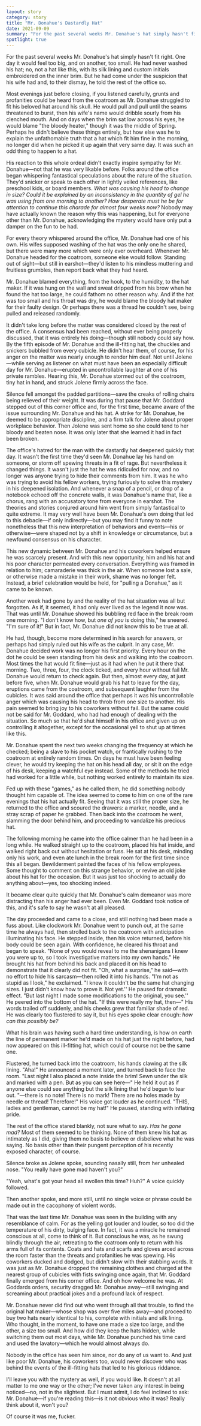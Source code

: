 ```yaml
---
layout: story
category: story
title: "Mr. Donahue's Dastardly Hat"
date: 2021-09-09
summary: "For the past several weeks Mr. Donahue's hat simply hasn't fit right. One day it would feel too big, and on another, too small."
spotlight: true
---
```


For the past several weeks Mr. Donahue's hat simply hasn't fit right. One day it would feel too big, and on another, too small. He had never washed his hat; no, not a hat like this, with its silk lining and custom initials embroidered on the inner brim. But he had come under the suspicion that his wife had and, to their dismay, he told the rest of the office so.

Most evenings just before closing, if you listened carefully, grunts and profanities could be heard from the coatroom as Mr. Donahue struggled to fit his beloved hat around his skull. He would pull and pull until the seams threatened to burst, then his wife's name would dribble sourly from his clenched mouth. And on days when the brim sat low across his eyes, he would blame "the bloody heater," though it was the middle of Spring. Perhaps he didn't believe these things entirely, but how else was he to explain the unfathomable truth that a hat which fit him fine in the morning, no longer did when he picked it up again that very same day. It was such an odd thing to happen to a hat.

His reaction to this whole ordeal didn't exactly inspire sympathy for Mr. Donahue—not that he was very likable before. Folks around the office began whispering fantastical speculations about the nature of the situation. They'd snicker or speak to each other in lightly veiled references, like preschool kids, or board members. <i>What was causing his head to change in size? Could it be explained by an inconsistency in the quantity of gel he was using from one morning to another? How desperate must he be for attention to continue this charade for almost four weeks now?</i> Nobody may have actually known the reason why this was happening, but for everyone other than Mr. Donahue, acknowledging the mystery would have only put a damper on the fun to be had.

For every theory whispered around the office, Mr. Donahue had one of his own. His wifes supposed washing of the hat was the only one he shared, but there were many more which were only ever overheard. Whenever Mr. Donahue headed for the coatroom, someone else would follow. Standing out of sight—but still in earshot—they'd listen to his mindless muttering and fruitless grumbles, then report back what they had heard.

Mr. Donahue blamed everything, from the hook, to the humidity, to the hat maker. If it was hung on the wall and sweat dripped from his brow when he found the hat too large, he could fathom no other reason why. And if the hat was too small and his throat was dry, he would blame the bloody hat maker for their faulty design. Or perhaps there was a thread he couldn't see, being pulled and released randomly.

It didn't take long before the matter was considered closed by the rest of the office. A consensus had been reached, without ever being properly discussed, that it was entirely his doing—though still nobody could say how. By the fifth episode of Mr. Donahue and the ill-fitting hat, the chuckles and snickers bubbled from every cubicle. He didn't hear them, of course, for his anger on the matter was nearly enough to render him deaf. Not until Jolene—while serving as listener on what must have been an especially difficult day for Mr. Donahue—erupted in uncontrollable laughter at one of his private rambles. Hearing this, Mr. Donahue stormed out of the coatroom, tiny hat in hand, and struck Jolene firmly across the face.

Silence fell amongst the padded partitions—save the creaks of rolling chairs being relieved of their weight. It was during that pause that Mr. Goddard stepped out of this corner office and, for the first time, became aware of the issue surrounding Mr. Donahue and his hat. A strike for Mr. Donahue, he deemed to be appropriate discipline, and a firm talk for Jolene about proper workplace behavior. Then Jolene was sent home so she could tend to her bloody and beaten nose. It was only later that she learned it had in fact been broken.

The office's hatred for the man with the dastardly hat deepened quickly that day. It wasn't the first time they'd seen Mr. Donahue lay his hand on someone, or storm off spewing threats in a fit of rage. But nevertheless it changed things. It wasn't just the hat he was ridiculed for now, and no longer was anyone trying to hide their comments from him. It was he who was trying to avoid his fellow workers, trying furiously to solve this mystery in his deepened isolation. And whenever a snap of a pencil, or drop of a notebook echoed off the concrete walls, it was Donahue's name that, like a chorus, rang with an accusatory tone from everyone in earshot. The theories and stories conjured around him went from simply fantastical to quite extreme. It may very well have been Mr. Donahue's own doing that led to this debacle—if only indirectly—but you may find it funny to note nonetheless that this new interpretation of behaviors and events—his or otherwise—were shaped not by a shift in knowledge or circumstance, but a newfound consensus on his character.

This new dynamic between Mr. Donahue and his coworkers helped ensure he was scarcely present. And with this new opportunity, him and his hat and his poor character permeated every conversation. Everything was framed in relation to him; camaraderie was thick in the air. When someone lost a sale, or otherwise made a mistake in their work, shame was no longer felt. Instead, a brief celebration would be held, for "pulling a Donahue," as it came to be known.

Another week had gone by and the reality of the hat situation was all but forgotten. As if, it seemed, it had only ever lived as the legend it now was. That was until Mr. Donahue showed his bubbling red face in the break room one morning. "I don't know how, but <i>one of you</i> is doing this," he sneered. "I'm sure of it!" But in fact, Mr. Donahue did not know this to be true at all.

He had, though, become more determined in his search for answers, or perhaps had simply ruled out his wife as the culprit. In any case, Mr. Donahue decided work was no longer his first priority. Every hour on the dot he could be seen standing from his desk and walking into the coatroom. Most times the hat would fit fine—just as it had when he put it there that morning. Two, three, four, the clock ticked, and every hour without fail Mr. Donahue would return to check again. But then, almost every day, at just before five, when Mr. Donahue would grab his hat to leave for the day, eruptions came from the coatroom, and subsequent laughter from the cubicles. It was said around the office that perhaps it was his uncontrollable anger which was causing his head to throb from one size to another. His pain seemed to bring joy to his coworkers without fail. But the same could not be said for Mr. Goddard, who had had enough of dealing with the situation. So much so that he'd shut himself in his office and given up on controlling it altogether, except for the occasional yell to shut up at times like this.

Mr. Donahue spent the next two weeks changing the frequency at which he checked; being a slave to his pocket watch, or frantically rushing to the coatroom at entirely random times. On days he must have been feeling clever, he would try keeping the hat on his head all day, or sit it on the edge of his desk, keeping a watchful eye instead. Some of the methods he tried had worked for a little while, but nothing worked entirely to maintain its size.

Fed up with these "games," as he called them, he did something nobody thought him capable of. The idea seemed to come to him on one of the rare evenings that his hat actually fit. Seeing that it was still the proper size, he returned to the office and scoured the drawers: a marker, needle, and a stray scrap of paper he grabbed. Then back into the coatroom he went, slamming the door behind him, and proceeding to vandalize his precious hat.

The following morning he came into the office calmer than he had been in a long while. He walked straight up to the coatroom, placed his hat inside, and walked right back out without hesitation or fuss. He sat at his desk, minding only his work, and even ate lunch in the break room for the first time since this all began. Bewilderment painted the faces of his fellow employees. Some thought to comment on this strange behavior, or revive an old joke about his hat for the occasion. But it was just too shocking to actually do anything about—yes, too shocking indeed.

It became clear quite quickly that Mr. Donahue's calm demeanor was more distracting than his anger had ever been. Even Mr. Goddard took notice of this, and it's safe to say he wasn't at all pleased.

The day proceeded and came to a close, and still nothing had been made a fuss about. Like clockwork Mr. Donahue went to punch out, at the same time he always had, then strolled back to the coatroom with anticipation illuminating his face. He stepped inside, then his voice returned, before his body could be seen again. With confidence, he cleared his throat and began to speak. "None of you would reveal to me the shenanigans I knew you were up to, so I took investigative matters into my own hands." He brought his hat from behind his back and placed it on his head to demonstrate that it clearly did not fit. "Oh, what a surprise," he said—with no effort to hide his sarcasm—then rolled it into his hands. "I'm not as stupid as I look," he exclaimed. "I knew it couldn't be the same hat changing sizes. I just didn't know how to prove it. Not yet.'' He paused for dramatic effect. "But last night I made some modifications to the original, you see.'' He peered into the bottom of the hat. "If this were really my hat, then—" His words trailed off suddenly, and his cheeks grew that familiar shade of red. He was clearly too flustered to say it, but his eyes spoke clear enough: <i>how can this possibly be?</i>

What his brain was having such a hard time understanding, is how on earth the line of permanent marker he'd made on his hat just the night before, had now appeared on this ill-fitting hat, which could of course not be the same one.

Flustered, he turned back into the coatroom, his hands clawing at the silk lining. "Aha!" He announced a moment later, and turned back to face the room. "Last night I also placed a note inside the brim! Sewn under the silk and marked with a pen. But as you can see here—" He held it out as if anyone else could see anything but the silk lining that he'd begun to tear out. "—there is no note! There is no mark! There are no holes made by needle or thread! Therefore!" His voice got louder as he continued. "THIS, ladies and gentleman, cannot be my hat!" He paused, standing with inflating pride.

The rest of the office stared blankly, not sure what to say. <i>Has he gone mad?</i> Most of them seemed to be thinking. None of them knew his hat as intimately as I did, giving them no basis to believe or disbelieve what he was saying. No basis other than their pungent perception of his recently exposed character, of course.

Silence broke as Jolene spoke, sounding nasally still, from her unhealed nose. "You really have gone mad haven't you?"

"Yeah, what's got your head all swollen this time? Huh?" A voice quickly followed.

Then another spoke, and more still, until no single voice or phrase could be made out in the cacophony of violent words.

That was the last time Mr. Donahue was seen in the building with any resemblance of calm. For as the yelling got louder and louder, so too did the temperature of his dirty, bulging face. In fact, it was a miracle he remained conscious at all, come to think of it. But conscious he was, as he swung blindly through the air, retreating to the coatroom only to return with his arms full of its contents. Coats and hats and scarfs and gloves arced across the room faster than the threats and profanities he was spewing. His coworkers ducked and dodged, but didn't slow with their stabbing words. It was just as Mr. Donahue dropped the remaining clothes and charged at the nearest group of cubicles with fists swinging once again, that Mr. Goddard finally emerged from his corner office. And oh how welcome he was. At Goddards orders, security dragged Mr. Donahue away—still swinging and screaming about practical jokes and a profound lack of respect.

Mr. Donahue never did find out who went through all that trouble, to find the original hat maker—whose shop was over five miles away—and proceed to buy two hats nearly identical to his, complete with initials and silk lining. Who thought, in the moment, to have one made a size too large, and the other, a size too small. And how did they keep the hats hidden, while switching them out most days, while Mr. Donahue punched his time card and used the lavatory—which he would almost always do.

Nobody in the office has seen him since, nor do any of us want to. And just like poor Mr. Donahue, his coworkers too, would never discover who was behind the events of the ill-fitting hats that led to his glorious riddance.

I'll leave you with the mystery as well, if you would like. It doesn't at all matter to me one way or the other; I've never taken any interest in being noticed—no, not in the slightest. But I must admit, I do feel inclined to ask: Mr. Donahue—if you're reading this—is it not obvious who it was? Really think about it, won't you?

Of course it was me, fucker.

